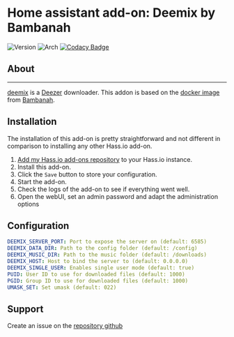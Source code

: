 # Home assistant add-on: Deemix by Bambanah

![Version](https://img.shields.io/badge/dynamic/json?label=Version&query=%24.version&url=https%3A%2F%2Fraw.githubusercontent.com%2Flburais%2Fhassio-addons%2Fmaster%2Fdeemix-bambanah%2Fconfig.json)
![Arch](https://img.shields.io/badge/dynamic/json?color=success&label=Arch&query=%24.arch&url=https%3A%2F%2Fraw.githubusercontent.com%2Flburais%2Fhassio-addons%2Fmaster%2Fdeemix-bambanah%2Fconfig.json)
[![Codacy Badge](https://app.codacy.com/project/badge/Grade/52df50fedb4949569495edeb2ea58827)](https://app.codacy.com/gh/lburais/hassio-addons/dashboard?utm_source=gh&utm_medium=referral&utm_content=&utm_campaign=Badge_grade)

## About

---

[deemix](https://deemix.org/) is a [Deezer](https://www.deezer.com) downloader. This addon is based on the [docker image](https://github.com/bambanah/deemix) from [Bambanah](https://github.com/bambanah).

## Installation

The installation of this add-on is pretty straightforward and not different in
comparison to installing any other Hass.io add-on.

1. [Add my Hass.io add-ons repository][repository] to your Hass.io instance.
1. Install this add-on.
1. Click the `Save` button to store your configuration.
1. Start the add-on.
1. Check the logs of the add-on to see if everything went well.
1. Open the webUI, set an admin password and adapt the administration options

## Configuration


```yaml
DEEMIX_SERVER_PORT: Port to expose the server on (default: 6585)
DEEMIX_DATA_DIR: Path to the config folder (default: /config)
DEEMIX_MUSIC_DIR: Path to the music folder (default: /downloads)
DEEMIX_HOST: Host to bind the server to (default: 0.0.0.0)
DEEMIX_SINGLE_USER: Enables single user mode (default: true)
PUID: User ID to use for downloaded files (default: 1000)
PGID: Group ID to use for downloaded files (default: 1000)
UMASK_SET: Set umask (default: 022)
```

## Support

Create an issue on the [repository github][repository]

[repository]: https://github.com/lburais/hassio-addons